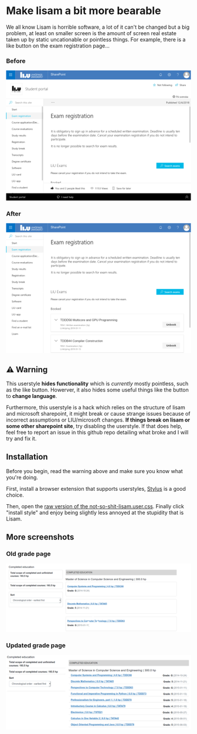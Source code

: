 # Make lisam a bit more bearable

We all know Lisam is horrible software, a lot of it can't be changed but a big problem,
at least on smaller screen is the amount of screen real estate taken up by static uncationable or pointless things.
For example, there is a like button on the exam registration page...

### Before
![before](before.png "The exam registration page without these changes")


### After
![after](after.png "The exam registration page with these changes")


## ⚠ Warning

This userstyle **hides functionality** which is *currently* mostly pointless, such
as the like button. Howerver, it also hides some useful things like the button to **change language**.

Furthermore, this userstyle is a hack which relies on the structure of lisam and microsoft
sharepoint, it might break or cause strange issues because of incorrect
assumptions or LIU/microsoft changes. **If things break on lisam or some other
sharepoint site**, try disabling the userstyle. If that does help, feel free to
report an issue in this github repo detailing what broke and I will try and fix
it.

## Installation

Before you begin, read the warning above and make sure you know what you're doing.

First, install a browser extension that supports userstyles, [Stylus](https://add0n.com/stylus.html) is a good choice.

Then, open the [raw version of the not-so-shit-lisam.user.css](https://github.com/TheZoq2/not-so-shit-lisam/raw/master/not-so-shit-lisam.user.css).
Finally click "install style" and enjoy being slightly less annoyed at the stupidity
that is Lisam.


## More screenshots

### Old grade page
![grades_before](grades_before.png)

### Updated grade page
![grades_after](grades_after.png)
